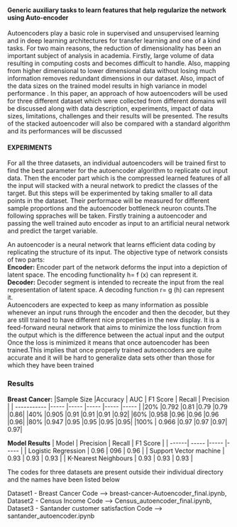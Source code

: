 #### Generic auxiliary tasks to learn features that help regularize the network using Auto-encoder

Autoencoders play a basic role in supervised and
unsupervised learning and in deep learning architectures for
transfer learning and one of a kind tasks. For two main reasons,
the reduction of dimensionality has been an important subject of
analysis in academia. Firstly, large volume of data resulting in
computing costs and becomes difficult to handle. Also, mapping
from higher dimensional to lower dimensional data without losing
much information removes redundant dimensions in our dataset.
Also, impact of the data sizes on the trained model results in
high variance in model performance . In this paper, an approach
of how autoencoders will be used for three different dataset
which were collected from different domains will be discussed
along with data description, experiments, impact of data sizes,
limitations, challenges and their results will be presented. The
results of the stacked autoencoder will also be compared with a
standard algorithm and its performances will be discussed


#### EXPERIMENTS

For all the three datasets, an individual autoencoders will
be trained first to find the best parameter for the autoencoder
algorithm to replicate out input data. Then the encoder part
which is the compressed learned features of all the input will
stacked with a neural network to predict the classes of the
target. But this steps will be experimented by taking smaller
to all data points in the dataset. Their performace will be
measured for different sample proportions and the autoencoder
bottleneck neuron counts.The following sppraches will be
taken. Firstly training a autoencoder and passing the well
trained auto encoder as input to an artificial neural network
and predict the target variable.

An autoencoder is a neural network that learns efficient data
coding by replicating the structure of its input.   The objective type of network consists of two parts:  
**Encoder:** Encoder part of the network deforms the input
into a depiction of latent space. The encoding functionality
h= f (x) can represent it.  
**Decoder:** Decoder segment is intended to recreate the
input from the real representation of latent space. A decoding
function r= g (h) can represent it.  
Autoencoders are expected to keep as many information
as possible whenever an input runs through the encoder and
then the decoder, but they are still trained to have different
nice properties in the new display. It is a feed-forward neural
network that aims to minimize the loss function from the
output which is the difference between the actual input and
the output Once the loss is minimized it means that once
autoencoder has been trained.This implies that once properly
trained autoencoders are quite accurate and it will be hard to
generalize data sets other than those for which they have been
trained

### Results

**Breast Cancer:**
|Sample Size |Accuracy | AUC | F1 Score | Recall | Precision |
| ----------- |----- |----- |----- |----- |----- |
|20% |0.792 |0.81 |0.79 |0.79 |0.86|
|40% |0.905 |0.91 |0.91 |0.91 |0.92|
|60% |0.958 |0.96 |0.96 |0.96 |0.96|
|80% |0.947 |0.95 |0.95 |0.95 |0.95|
|100% | 0.966 |0.97 |0.97 |0.97| 0.97|

**Model Results**
 | Model |  Precision |  Recall  | F1   Score | 
 | ------| ----- |----- |----- |
 | Logistic Regression  | 0.96 |  096  | 0.96 | 
 | Support Vector machine |  0.93  | 0.93 |  0.93 | 
 | K-Nearest Neighbours  | 0.93  | 0.93 |  0.93 | 


The codes for three datasets are present outside their individual directory and the names have been listed below

Dataset1 - Breast Cancer Code -->  breast-cancer-Autoencoder_final.ipynb, 
Dataset2 - Census Income Code -->  Census_autoencoder_final.ipynb, 
Dataset3 - Santander customer satisfaction Code -->  santander_autoencoder.ipynb


